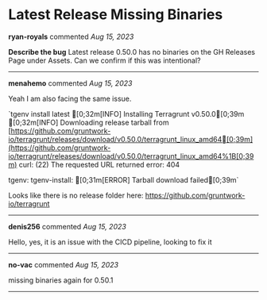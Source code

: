 # Latest Release Missing Binaries

**ryan-royals** commented *Aug 15, 2023*

**Describe the bug**
Latest release 0.50.0 has no binaries on the GH Releases Page under Assets.
Can we confirm if this was intentional?
<br />
***


**menahemo** commented *Aug 15, 2023*

Yeah I am also facing the same issue.

`tgenv install latest
[0;32m[INFO] Installing Terragrunt v0.50.0[0;39m
[0;32m[INFO] Downloading release tarball from [https://github.com/gruntwork-io/terragrunt/releases/download/v0.50.0/terragrunt_linux_amd64[0;39m](https://github.com/gruntwork-io/terragrunt/releases/download/v0.50.0/terragrunt_linux_amd64%1B[0;39m)
curl: (22) The requested URL returned error: 404

tgenv: tgenv-install: [0;31m[ERROR] Tarball download failed[0;39m`

Looks like there is no release folder here: https://github.com/gruntwork-io/terragrunt

***

**denis256** commented *Aug 15, 2023*

Hello,
yes, it is an issue with the CICD pipeline, looking to fix it
***

**no-vac** commented *Aug 15, 2023*

missing binaries again for 0.50.1
***

